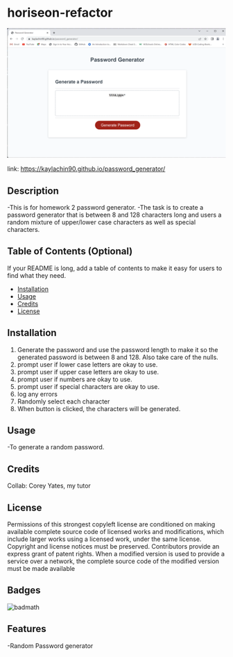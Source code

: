 # horiseon-refactor

![Screenshot](/images/screenshot.png)

link: https://kaylachin90.github.io/password_generator/

## Description

-This is for homework 2 password generator.
-The task is to create a password generator that is between 8 and 128 characters long and users a random mixture of upper/lower case characters as well as special characters.

## Table of Contents (Optional)

If your README is long, add a table of contents to make it easy for users to find what they need.

- [Installation](#installation)
- [Usage](#usage)
- [Credits](#credits)
- [License](#license)

## Installation

1. Generate the password and use the password length to make it so the generated password is between 8 and 128. Also take care of the nulls.
2. prompt user if lower case letters are okay to use.
3. prompt user if upper case letters are okay to use.
4. prompt user if numbers are okay to use.
5. prompt user if special characters are okay to use.
6. log any errors
7. Randomly select each character
8. When button is clicked, the characters will be generated.


## Usage

-To generate a random password.

## Credits

Collab: Corey Yates, my tutor

## License

Permissions of this strongest copyleft license are conditioned on making available complete source code of licensed works and modifications, which include larger works using a licensed work, under the same license. Copyright and license notices must be preserved. Contributors provide an express grant of patent rights. When a modified version is used to provide a service over a network, the complete source code of the modified version must be made available

## Badges

![badmath](https://img.shields.io/github/languages/top/nielsenjared/badmath)

## Features

-Random Password generator
